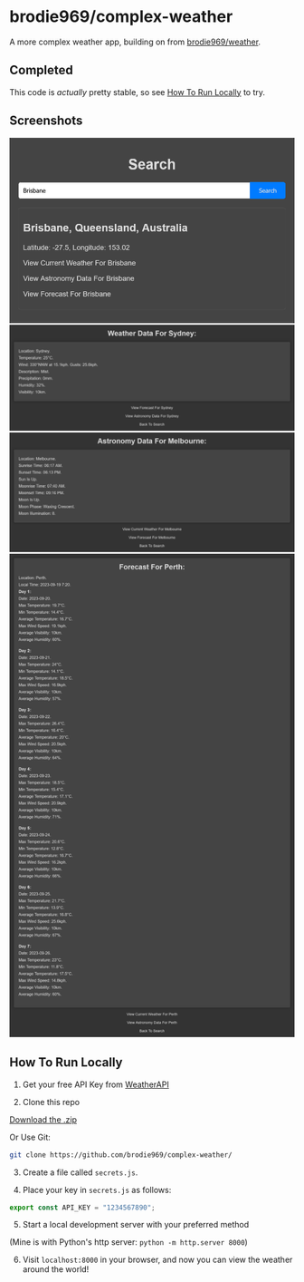 # brodie969/complex-weather

A more complex weather app, building on from [brodie969/weather](https://github.com/brodie969/weather).

## Completed

This code is *actually* pretty stable, so see [How To Run Locally](#how-to-run-locally) to try.

## Screenshots

![Screenshot Of Search Page](/screenshots/search.png)
![Screenshot Of Weather Page](/screenshots/current.png)
![Screenshot Of Astronomy Page](/screenshots/astro.png)
![Screenshot Of Forecast Page](/screenshots/forecast.png)

## How To Run Locally

1. Get your free API Key from [WeatherAPI](https://www.weatherapi.com)

2. Clone this repo

[Download the .zip](https://github.com/brodie969/complex-weather/archive/refs/heads/main.zip)

Or Use Git:
```bash
git clone https://github.com/brodie969/complex-weather/
```

3. Create a file called `secrets.js`.

4. Place your key in `secrets.js` as follows:

```javascript
export const API_KEY = "1234567890";
```

5. Start a local development server with your preferred method

(Mine is with Python's http server: `python -m http.server 8000`)

6. Visit `localhost:8000` in your browser, and now you can view the weather around the world!


